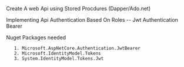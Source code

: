 Create A web Api  using Stored Procdures  (Dapper/Ado.net)

Implementing Api Authentication Based On Roles -- Jwt Authentication Bearer

Nuget Packages needed

       1. Microsoft.AspNetCore.Authentication.JwtBearer
       2. Microsoft.IdentityModel.Tokens
       3. System.IdentityModel.Tokens.Jwt

